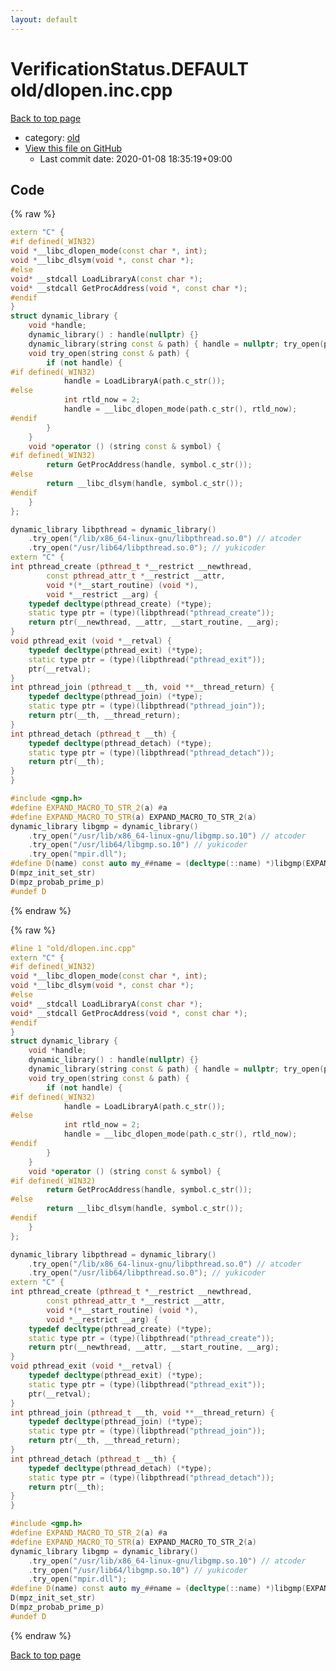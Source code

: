 ```yaml
---
layout: default
---
```


<!-- mathjax config similar to math.stackexchange -->
<script type="text/javascript" async
  src="https://cdnjs.cloudflare.com/ajax/libs/mathjax/2.7.5/MathJax.js?config=TeX-MML-AM_CHTML">
</script>
<script type="text/x-mathjax-config">
  MathJax.Hub.Config({
    TeX: { equationNumbers: { autoNumber: "AMS" }},
    tex2jax: {
      inlineMath: [ ['$','$'] ],
      processEscapes: true
    },
    "HTML-CSS": { matchFontHeight: false },
    displayAlign: "left",
    displayIndent: "2em"
  });
</script>

<script type="text/javascript" src="https://cdnjs.cloudflare.com/ajax/libs/jquery/3.4.1/jquery.min.js"></script>
<script src="https://cdn.jsdelivr.net/npm/jquery-balloon-js@1.1.2/jquery.balloon.min.js" integrity="sha256-ZEYs9VrgAeNuPvs15E39OsyOJaIkXEEt10fzxJ20+2I=" crossorigin="anonymous"></script>
<script type="text/javascript" src="../../assets/js/copy-button.js"></script>
<link rel="stylesheet" href="../../assets/css/copy-button.css" />


# VerificationStatus.DEFAULT old/dlopen.inc.cpp

<a href="../../index.html">Back to top page</a>

* category: <a href="../../index.html#149603e6c03516362a8da23f624db945">old</a>
* <a href="{{ site.github.repository_url }}/blob/master/old/dlopen.inc.cpp">View this file on GitHub</a>
    - Last commit date: 2020-01-08 18:35:19+09:00




## Code

<a id="unbundled"></a>
{% raw %}
```cpp
extern "C" {
#if defined(_WIN32)
void *__libc_dlopen_mode(const char *, int);
void *__libc_dlsym(void *, const char *);
#else
void* __stdcall LoadLibraryA(const char *);
void* __stdcall GetProcAddress(void *, const char *);
#endif
}
struct dynamic_library {
    void *handle;
    dynamic_library() : handle(nullptr) {}
    dynamic_library(string const & path) { handle = nullptr; try_open(path); }
    void try_open(string const & path) {
        if (not handle) {
#if defined(_WIN32)
            handle = LoadLibraryA(path.c_str());
#else
            int rtld_now = 2;
            handle = __libc_dlopen_mode(path.c_str(), rtld_now);
#endif
        }
    }
    void *operator () (string const & symbol) {
#if defined(_WIN32)
        return GetProcAddress(handle, symbol.c_str());
#else
        return __libc_dlsym(handle, symbol.c_str());
#endif
    }
};

dynamic_library libpthread = dynamic_library()
    .try_open("/lib/x86_64-linux-gnu/libpthread.so.0") // atcoder
    .try_open("/usr/lib64/libpthread.so.0"); // yukicoder
extern "C" {
int pthread_create (pthread_t *__restrict __newthread,
        const pthread_attr_t *__restrict __attr,
        void *(*__start_routine) (void *),
        void *__restrict __arg) {
    typedef decltype(pthread_create) (*type);
    static type ptr = (type)(libpthread("pthread_create"));
    return ptr(__newthread, __attr, __start_routine, __arg);
}
void pthread_exit (void *__retval) {
    typedef decltype(pthread_exit) (*type);
    static type ptr = (type)(libpthread("pthread_exit"));
    ptr(__retval);
}
int pthread_join (pthread_t __th, void **__thread_return) {
    typedef decltype(pthread_join) (*type);
    static type ptr = (type)(libpthread("pthread_join"));
    return ptr(__th, __thread_return);
}
int pthread_detach (pthread_t __th) {
    typedef decltype(pthread_detach) (*type);
    static type ptr = (type)(libpthread("pthread_detach"));
    return ptr(__th);
}
}

#include <gmp.h>
#define EXPAND_MACRO_TO_STR_2(a) #a
#define EXPAND_MACRO_TO_STR(a) EXPAND_MACRO_TO_STR_2(a)
dynamic_library libgmp = dynamic_library()
    .try_open("/usr/lib/x86_64-linux-gnu/libgmp.so.10") // atcoder
    .try_open("/usr/lib64/libgmp.so.10") // yukicoder
    .try_open("mpir.dll");
#define D(name) const auto my_##name = (decltype(::name) *)libgmp(EXPAND_MACRO_TO_STR(name))
D(mpz_init_set_str)
D(mpz_probab_prime_p)
#undef D

```
{% endraw %}

<a id="bundled"></a>
{% raw %}
```cpp
#line 1 "old/dlopen.inc.cpp"
extern "C" {
#if defined(_WIN32)
void *__libc_dlopen_mode(const char *, int);
void *__libc_dlsym(void *, const char *);
#else
void* __stdcall LoadLibraryA(const char *);
void* __stdcall GetProcAddress(void *, const char *);
#endif
}
struct dynamic_library {
    void *handle;
    dynamic_library() : handle(nullptr) {}
    dynamic_library(string const & path) { handle = nullptr; try_open(path); }
    void try_open(string const & path) {
        if (not handle) {
#if defined(_WIN32)
            handle = LoadLibraryA(path.c_str());
#else
            int rtld_now = 2;
            handle = __libc_dlopen_mode(path.c_str(), rtld_now);
#endif
        }
    }
    void *operator () (string const & symbol) {
#if defined(_WIN32)
        return GetProcAddress(handle, symbol.c_str());
#else
        return __libc_dlsym(handle, symbol.c_str());
#endif
    }
};

dynamic_library libpthread = dynamic_library()
    .try_open("/lib/x86_64-linux-gnu/libpthread.so.0") // atcoder
    .try_open("/usr/lib64/libpthread.so.0"); // yukicoder
extern "C" {
int pthread_create (pthread_t *__restrict __newthread,
        const pthread_attr_t *__restrict __attr,
        void *(*__start_routine) (void *),
        void *__restrict __arg) {
    typedef decltype(pthread_create) (*type);
    static type ptr = (type)(libpthread("pthread_create"));
    return ptr(__newthread, __attr, __start_routine, __arg);
}
void pthread_exit (void *__retval) {
    typedef decltype(pthread_exit) (*type);
    static type ptr = (type)(libpthread("pthread_exit"));
    ptr(__retval);
}
int pthread_join (pthread_t __th, void **__thread_return) {
    typedef decltype(pthread_join) (*type);
    static type ptr = (type)(libpthread("pthread_join"));
    return ptr(__th, __thread_return);
}
int pthread_detach (pthread_t __th) {
    typedef decltype(pthread_detach) (*type);
    static type ptr = (type)(libpthread("pthread_detach"));
    return ptr(__th);
}
}

#include <gmp.h>
#define EXPAND_MACRO_TO_STR_2(a) #a
#define EXPAND_MACRO_TO_STR(a) EXPAND_MACRO_TO_STR_2(a)
dynamic_library libgmp = dynamic_library()
    .try_open("/usr/lib/x86_64-linux-gnu/libgmp.so.10") // atcoder
    .try_open("/usr/lib64/libgmp.so.10") // yukicoder
    .try_open("mpir.dll");
#define D(name) const auto my_##name = (decltype(::name) *)libgmp(EXPAND_MACRO_TO_STR(name))
D(mpz_init_set_str)
D(mpz_probab_prime_p)
#undef D

```
{% endraw %}

<a href="../../index.html">Back to top page</a>

